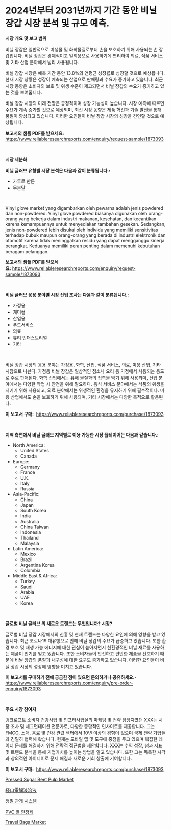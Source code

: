 <p><h1>2024년부터 2031년까지 기간 동안 비닐 장갑 시장 분석 및 규모 예측.</h1></p><p><strong>시장 개요 및 보고 범위</strong></p>
<p><p>비닐 장갑은 일반적으로 미생물 및 화학물질로부터 손을 보호하기 위해 사용되는 손 장갑입니다. 비닐 장갑은 경제적이고 일회용으로 사용하기에 편리하여 의료, 식품 서비스 및 기타 산업 분야에서 널리 사용됩니다.</p><p>비닐 장갑 시장은 예측 기간 동안 13.8%의 연평균 성장률로 성장할 것으로 예상됩니다. 현재 시장 상황은 성장이 예측되는 산업으로 판매량과 수요가 증가하고 있습니다. 최근 시장 동향은 소비자의 보호 및 위생 수준이 제고되면서 비닐 장갑의 수요가 증가하고 있는 것을 보여줍니다.</p><p>비닐 장갑 시장의 미래 전망은 긍정적이며 성장 가능성이 높습니다. 시장 예측에 따르면 수요가 계속 증가할 것으로 예상되며, 최신 시장 동향은 제품 혁신과 기술 발전을 통해 품질이 향상되고 있습니다. 이러한 요인들이 비닐 장갑 시장의 성장을 견인할 것으로 예상됩니다.</p></p>
<p><strong>보고서의 샘플 PDF를 받으세요:</strong> <a href="https://www.reliableresearchreports.com/enquiry/request-sample/1873093">https://www.reliableresearchreports.com/enquiry/request-sample/1873093</a></p>
<p>&nbsp;</p>
<p><strong>시장 세분화</strong></p>
<p><strong>비닐 글러브 유형별 시장 분석은 다음과 같이 분류됩니다.:</strong></p>
<p><ul><li>가루로 만든</li><li>무분말</li></ul></p>
<p>&nbsp;</p>
<p><p>Vinyl glove market yang digambarkan oleh pewarna adalah jenis powdered dan non-powdered. Vinyl glove powdered biasanya digunakan oleh orang-orang yang bekerja dalam industri makanan, kesehatan, dan kecantikan karena kemampuannya untuk menyediakan tambahan gesekan. Sedangkan, jenis non-powdered lebih disukai oleh individu yang memiliki sensitivitas terhadap bubuk maupun orang-orang yang berada di industri elektronik dan otomotif karena tidak meninggalkan residu yang dapat mengganggu kinerja perangkat. Keduanya memiliki peran penting dalam memenuhi kebutuhan beragam pelanggan.</p></p>
<p><strong>보고서의 샘플 PDF를 받으세요:</strong>&nbsp;<a href="https://www.reliableresearchreports.com/enquiry/request-sample/1873093">https://www.reliableresearchreports.com/enquiry/request-sample/1873093</a></p>
<p>&nbsp;</p>
<p><strong> 비닐 글러브 응용 분야별 시장 산업 조사는 다음과 같이 분류됩니다.:</strong></p>
<p><ul><li>가정용</li><li>케미컬</li><li>산업용</li><li>푸드서비스</li><li>의료</li><li>뷰티 인더스트리얼</li><li>기타</li></ul></p>
<p>&nbsp;</p>
<p><p>비닐 장갑 시장의 응용 분야는 가정용, 화학, 산업, 식품 서비스, 의료, 미용 산업, 기타 시장으로 나뉜다. 가정용 비닐 장갑은 일상적인 청소나 요리 등 가정에서 사용되는 용도로 주로 판매된다. 화학 산업에서는 유해 물질과의 접촉을 막기 위해 사용되며, 산업 분야에서는 다양한 작업 시 안전을 위해 필요하다. 음식 서비스 분야에서는 식품의 위생을 지키기 위해 사용되고, 의료 분야에서는 위생적인 환경을 유지하기 위해 필수적이다. 미용 산업에서도 손을 보호하기 위해 사용되며, 기타 시장에서는 다양한 목적으로 활용된다.</p></p>
<p><strong>이 보고서 구매:</strong>&nbsp; <a href="https://www.reliableresearchreports.com/purchase/1873093">https://www.reliableresearchreports.com/purchase/1873093</a></p>
<p>&nbsp;</p>
<p><strong>지역 측면에서 비닐 글러브 지역별로 이용 가능한 시장 플레이어는 다음과 같습니다.:</strong></p>
<p><ul>
    <li>
        North America:
        <ul>
            <li>United States</li>
            <li>Canada</li>
        </ul>
    </li>
    <li>
        Europe:
        <ul>
            <li>Germany</li>
            <li>France</li>
            <li>U.K.</li>
            <li>Italy</li>
            <li>Russia</li>
        </ul>
    </li>
    <li>
        Asia-Pacific:
        <ul>
            <li>China</li>
            <li>Japan</li>
            <li>South Korea</li>
            <li>India</li>
            <li>Australia</li>
            <li>China Taiwan</li>
            <li>Indonesia</li>
            <li>Thailand</li>
            <li>Malaysia</li>
        </ul>
    </li>
    <li>
        Latin America:
        <ul>
            <li>Mexico</li>
            <li>Brazil</li>
            <li>Argentina Korea</li>
            <li>Colombia</li>
        </ul>
    </li>
    <li>
        Middle East & Africa:
        <ul>
            <li>Turkey</li>
            <li>Saudi</li>
            <li>Arabia</li>
            <li>UAE</li>
            <li>Korea</li>
        </ul>
    </li>
    </ul></p>
<p>&nbsp;</p>
<p><strong>글로벌 비닐 글러브 의 새로운 트렌드는 무엇입니까? 시장?</strong></p>
<p><p>글로벌 비닐 장갑 시장에서의 신흥 및 현재 트렌드는 다양한 요인에 의해 영향을 받고 있습니다. 최근 코로나19 대유행으로 인해 비닐 장갑의 수요가 급증하고 있습니다. 또한 환경 보호 및 재생 가능 에너지에 대한 관심이 높아지면서 친환경적인 비닐 재료를 사용하는 제품이 인기를 얻고 있습니다. 또한 소비자들이 안전하고 편안한 제품을 선호하기 때문에 비닐 장갑의 품질과 내구성에 대한 요구도 증가하고 있습니다. 이러한 요인들이 비닐 장갑 시장의 성장에 영향을 미치고 있습니다.</p></p>
<p><strong>이 보고서를 구매하기 전에 궁금한 점이 있으면 문의하거나 공유하세요.</strong>- <a href="https://www.reliableresearchreports.com/enquiry/pre-order-enquiry/1873093">https://www.reliableresearchreports.com/enquiry/pre-order-enquiry/1873093</a></p>
<p>&nbsp;</p>
<p><strong>주요 시장 참여자</strong></p>
<p><p>뱅크로프트 소비자 건강사업 및 인프라사업실의 마케팅 및 전략 담당자였던 XXX는 시장 조사 및 세그먼테이션 전문가로, 다양한 종합적인 인사이트를 제공합니다. 그는 FMCG, 소매, 음료 및 건강 관련 섹터에서 10년 이상의 경험이 있으며 국제 전략 기업들과 긴밀히 협력해 왔습니다. 현재는 모바일 앱 및 도구에 중점을 두고 있으며 복잡한 데이터 문제를 해결하기 위해 전략적 접근법을 제안합니다. XXX는 수익 성장, 성과 지표 및 트렌드 분석을 통해 기업가치를 높이는 방법을 알고 있습니다. 또한 그는 독특한 시각과 창의적인 아이디어로 문제 해결과 새로운 기회 창출에 기여합니다.</p></p>
<p><strong>이 보고서 구매:</strong>&nbsp;&nbsp;<a href="https://www.reliableresearchreports.com/purchase/1873093">https://www.reliableresearchreports.com/purchase/1873093</a></p>
<p><p><a href="https://natural-crush-b99.notion.site/Pressed-Sugar-Beet-Pulp-Market-Provides-a-Comprehensive-Analysis-Including-a-Macro-Overview-of-the-M-e196dc8edb9c4eb1bffbec88db7b7381">Pressed Sugar Beet Pulp Market</a></p><p><a href="https://github.com/zekaoe592392/Market-Research-Report-List-1/blob/main/94852512894.md">経口電解液溶液</a></p><p><a href="https://github.com/vs10l4sfg5c/Market-Research-Report-List-1/blob/main/57239132527.md">정밀 관개 시스템</a></p><p><a href="https://github.com/crfsywufhm81415/Market-Research-Report-List-1/blob/main/44829892526.md">PVC 열 안정제</a></p><p><a href="https://github.com/RickHolmes3/Market-Research-Report-List-4/blob/main/travel-bags-market.md">Travel Bags Market</a></p></p>
